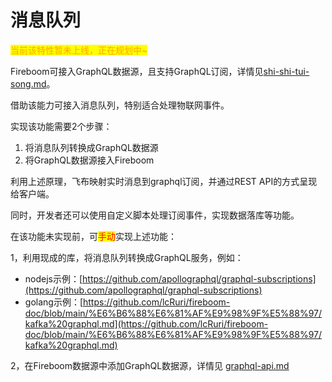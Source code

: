 # 消息队列

<mark style="color:orange;">当前该特性暂未上线，正在规划中\~</mark>

Fireboom可接入GraphQL数据源，且支持GraphQL订阅，详情见[shi-shi-tui-song.md](../api-gou-jian/shi-shi-tui-song.md "mention")。

借助该能力可接入消息队列，特别适合处理物联网事件。

实现该功能需要2个步骤：

1. 将消息队列转换成GraphQL数据源
2. 将GraphQL数据源接入Fireboom

利用上述原理，飞布映射实时消息到graphql订阅，并通过REST API的方式呈现给客户端。

同时，开发者还可以使用自定义脚本处理订阅事件，实现数据落库等功能。



在该功能未实现前，可<mark style="color:red;">手动</mark>实现上述功能：

1，利用现成的库，将消息队列转换成GraphQL服务，例如：

* nodejs示例：[https://github.com/apollographql/graphql-subscriptions](https://github.com/apollographql/graphql-subscriptions)
* golang示例：[https://github.com/lcRuri/fireboom-doc/blob/main/%E6%B6%88%E6%81%AF%E9%98%9F%E5%88%97/kafka%20graphql.md](https://github.com/lcRuri/fireboom-doc/blob/main/%E6%B6%88%E6%81%AF%E9%98%9F%E5%88%97/kafka%20graphql.md)

2，在Fireboom数据源中添加GraphQL数据源，详情见 [graphql-api.md](graphql-api.md "mention")
